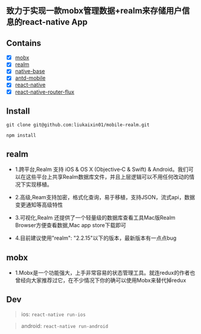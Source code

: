 ## 致力于实现一款mobx管理数据+realm来存储用户信息的react-native App

## Contains

- [x] [mobx](https://mobx.js.org/)
- [x] [realm](https://realm.io)
- [x] [native-base](http://nativebase.io/docs/v0.4.6/components)
- [x] [antd-mobile](https://mobile.ant.design/components/)
- [x] [react-native](http://reactnative.cn/)
- [x] [react-native-router-flux](https://www.cnblogs.com/lemonzwt/p/8182345.html)

## Install

`git clone git@github.com:liukaixin01/mobile-realm.git`

`npm install`

## realm

- 1.跨平台,Realm 支持 iOS & OS X (Objective‑C & Swift) & Android。我们可以在这些平台上共享Realm数据库文件，并且上层逻辑可以不用任何改动的情况下实现移植。

- 2.高级,Ream支持加密，格式化查询，易于移植，支持JSON，流式api，数据变更通知等高级特性

- 3.可视化,Realm 还提供了一个轻量级的数据库查看工具Mac版Realm Browser方便查看数据,Mac app store下载即可

- 4.目前建议使用"realm": "2.2.15"以下的版本，最新版本有一点点bug


## mobx

- 1.Mobx是一个功能强大，上手非常容易的状态管理工具。就连redux的作者也曾经向大家推荐过它，在不少情况下你的确可以使用Mobx来替代掉redux


## Dev

> ios: `react-native run-ios`

> android: `react-native run-android`